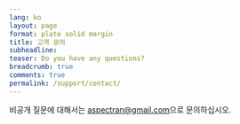 ```yaml
---
lang: ko
layout: page
format: plate solid margin
title: 고객 문의
subheadline:
teaser: Do you have any questions?
breadcrumb: true
comments: true
permalink: /support/contact/
---
```


<div class="callout info radius">
  비공개 질문에 대해서는 <a href="mailto:aspectran@gmail.com">aspectran@gmail.com</a>으로 문의하십시오.
</div>